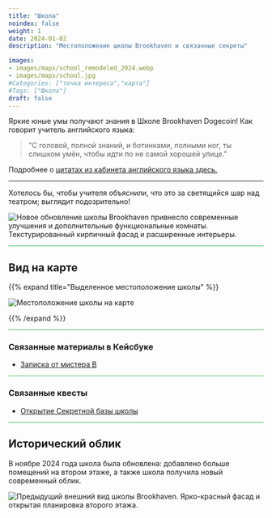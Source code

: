```yaml
---
title: "Школа"
noindex: false
weight: 1
date: 2024-01-02
description: "Местоположение школы Brookhaven и связанные секреты"

images:
- images/maps/school_remodeled_2024.webp
- images/maps/school.jpg
#Categories: ["точка интереса","карта"]
#Tags: ["Школа"]
draft: false
--- 
```


Яркие юные умы получают знания в Школе Brookhaven Dogecoin! Как говорит учитель английского языка:  

> "С головой, полной знаний, и ботинками, полными ног, ты слишком умён, чтобы идти по не самой хорошей улице."

Подробнее о [цитатах из кабинета английского языка здесь.](/casebook/interesting/english_class_quotes)

---

Хотелось бы, чтобы учителя объяснили, что это за светящийся шар над театром; выглядит подозрительно!

![Новое обновление школы Brookhaven привнесло современные улучшения и дополнительные функциональные комнаты. Текстурированный кирпичный фасад и расширенные интерьеры.](/images/maps/school_remodeled_2024.webp)


<hr style="background-color: #28b44c" size=8>

## Вид на карте

{{% expand title="Выделенное местоположение школы" %}}

![Местоположение школы на карте](/images/maps/school.webp)

{{% /expand %}}


<hr style="background-color: #28b44c" size=8>

### Связанные материалы в Кейсбуке

- [Записка от мистера B](/casebook/notes/mrb/#школьная-база)

<hr style="background-color: #28b44c" size=8>

### Связанные квесты

- [Открытие Секретной базы школы](/lore/quests/school_base)


<hr style="background-color: #28b44c" size=8>

## Исторический облик

В ноябре 2024 года школа была обновлена: добавлено больше помещений на втором этаже, а также школа получила новый современный облик.

![Предыдущий внешний вид школы Brookhaven. Ярко-красный фасад и открытая планировка второго этажа.](/images/maps/school.jpg)
